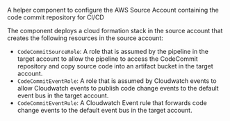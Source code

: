 A helper component to configure the AWS Source Account containing the code commit repository for CI/CD 

The component deploys a cloud formation stack in the source account that creates the following resources in the source account:

- `CodeCommitSourceRole`:
  A role that is assumed by the pipeline in the target account to allow the pipeline
  to access the CodeCommit repository and copy source code into an artifact bucket in the target account.
- `CodeCommitEventRole`:
  A role that is assumed by Cloudwatch events to allow Cloudwatch events to publish code change events
  to the default event bus in the target account.
- `CodeCommitEventRule`:
  A Cloudwatch Event rule that forwards code change events to the default event bus in the target account.
